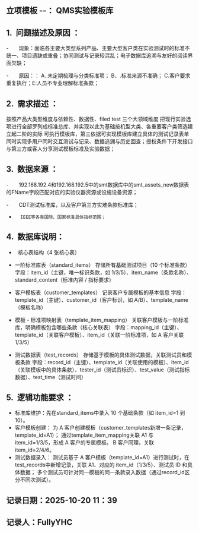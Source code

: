## 立项模板 --： QMS实验模板库

## 1.  问题描述及原因 ：

-       现象：面临各主要大类型系列产品、主要大型客户类在实验测试时的标准不统一、项目遗缺或重叠；协同测试与记录较混乱；电子数据库追溯与友好的阅读界面欠缺；

-       原因：： A. 未定期梳理与分类标准项； B、.标准来源不准确； C.客户要求重复执行；E:人员不专业理解标准条款；

## 2.  需求描述 ：

  按照产品大类型维度与依赖性、数据性、filed test 三个大领域维度 把现行实验选项进行全部罗列成标准总库、并实现以此为基础按机型大类、各重要客户类筛选建立起二阶的实际
可执行模板库，第三依据可实现模板库建立具体的测试记录表单同时实现多用户同时交互测试与记录、数据追溯与历史回查；授权条件下开发接口与第三方或客人分享测试模板标准及实验数据；

## 3.  数据来源 ：

-       192.168.192.4和192.168.192.5中的smt数据库中的smt_assets_new数据表的FName字段匹配对应的实验仪器资源或设施设备资源；

-       CDT测试标准库，以及客户第三方实难条款标准库；

-       IEEE等各类国际、国家标准具体指标范围；

## 4.  数据库说明：

-    核心表结构（4 张核心表）

-  一阶标准库表（standard_items）
存储所有基础测试项目（10 个标准条款）
字段：item_id（主键，唯一标识条款，如 1/3/5）、item_name（条款名称）、standard_content（标准内容 / 指标要求）
-  客户模板表（customer_templates）
记录客户专属模板的基本信息
字段：template_id（主键）、customer_id（客户标识，如 A/B）、template_name（模板名称）
-  模板 - 标准项映射表（template_item_mapping）
关联客户模板与一阶标准库，明确模板包含哪些条款（核心关联表）
字段：mapping_id（主键）、template_id（关联客户模板）、item_id（关联一阶标准项，如 A 客户关联 1/3/5）
-  测试数据表（test_records）
存储基于模板的具体测试数据，关联测试员和模板条款
字段：record_id（主键）、template_id（关联使用的模板）、item_id（关联模板中的具体条款）、tester_id（测试员标识）、test_value（测试指标数据）、test_time（测试时间）

## 5.  逻辑功能要求 ：

-  标准库维护：先在standard_items中录入 10 个基础条款（如 item_id=1 到 10）。
-  客户模板创建：
为 A 客户创建模板（customer_templates新增一条记录，template_id=A1）；
通过template_item_mapping关联 A1 与 item_id=1/3/5，形成 A 客户的专属模板。
B 客户同理，关联 item_id=2/4/6。
-  测试数据录入：
测试员基于 A 客户模板（template_id=A1）进行测试时，在test_records中新增记录，关联 A1、对应的 item_id（1/3/5）、测试员 ID 和具体数据；
多个测试员可针对同一模板的同一条款录入数据（通过record_id区分不同次测试）。
 
## 记录日期：2025-10-20 11：39
## 记录人：FullyYHC
